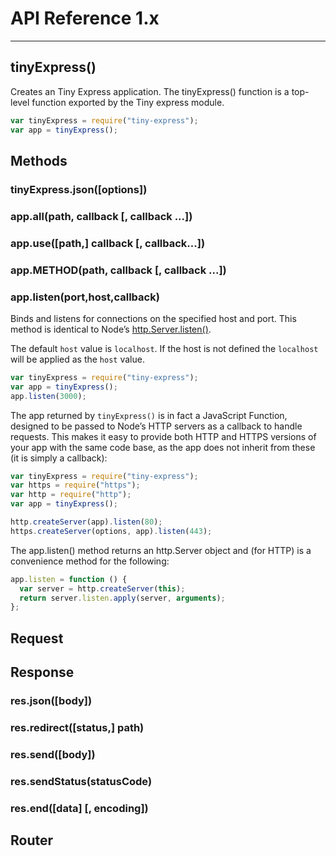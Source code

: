 # API Reference 1.x

<hr>

## tinyExpress()

Creates an Tiny Express application. The tinyExpress() function is a top-level function exported by the Tiny express module.

```js
var tinyExpress = require("tiny-express");
var app = tinyExpress();
```

## Methods

### tinyExpress.json([options])

### app.all(path, callback [, callback ...])

### app.use([path,] callback [, callback...])

### app.METHOD(path, callback [, callback ...])

### app.listen(port,host,callback)

Binds and listens for connections on the specified host and port. This method is identical to Node’s [http.Server.listen()](https://nodejs.org/api/http.html#http_server_listen).

The default `host` value is `localhost`. If the host is not defined the `localhost` will be applied as the `host` value.

```js
var tinyExpress = require("tiny-express");
var app = tinyExpress();
app.listen(3000);
```

The app returned by `tinyExpress()` is in fact a JavaScript Function, designed to be passed to Node’s HTTP servers as a callback to handle requests. This makes it easy to provide both HTTP and HTTPS versions of your app with the same code base, as the app does not inherit from these (it is simply a callback):

```js
var tinyExpress = require("tiny-express");
var https = require("https");
var http = require("http");
var app = tinyExpress();

http.createServer(app).listen(80);
https.createServer(options, app).listen(443);
```

The app.listen() method returns an http.Server object and (for HTTP) is a convenience method for the following:

```js
app.listen = function () {
  var server = http.createServer(this);
  return server.listen.apply(server, arguments);
};
```
## Request

## Response

### res.json([body])

### res.redirect([status,] path)

### res.send([body])

### res.sendStatus(statusCode)

### res.end([data] [, encoding])


## Router
